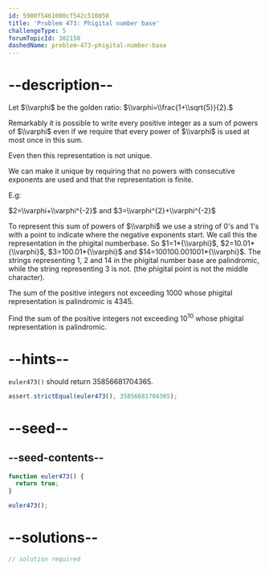 ```yaml
---
id: 5900f5461000cf542c510058
title: 'Problem 473: Phigital number base'
challengeType: 5
forumTopicId: 302150
dashedName: problem-473-phigital-number-base
---
```


# --description--

Let $\\varphi$ be the golden ratio: $\\varphi=\\frac{1+\\sqrt{5}}{2}.$

Remarkably it is possible to write every positive integer as a sum of powers of $\\varphi$ even if we require that every power of $\\varphi$ is used at most once in this sum.

Even then this representation is not unique.

We can make it unique by requiring that no powers with consecutive exponents are used and that the representation is finite.

E.g:

$2=\\varphi+\\varphi^{-2}$ and $3=\\varphi^{2}+\\varphi^{-2}$

To represent this sum of powers of $\\varphi$ we use a string of 0's and 1's with a point to indicate where the negative exponents start. We call this the representation in the phigital numberbase. So $1=1*{\\varphi}$, $2=10.01*{\\varphi}$, $3=100.01*{\\varphi}$ and $14=100100.001001*{\\varphi}$. The strings representing 1, 2 and 14 in the phigital number base are palindromic, while the string representing 3 is not. (the phigital point is not the middle character).

The sum of the positive integers not exceeding 1000 whose phigital representation is palindromic is 4345.

Find the sum of the positive integers not exceeding $10^{10}$ whose phigital representation is palindromic.

# --hints--

`euler473()` should return 35856681704365.

```js
assert.strictEqual(euler473(), 35856681704365);
```

# --seed--

## --seed-contents--

```js
function euler473() {
  return true;
}

euler473();
```

# --solutions--

```js
// solution required
```
